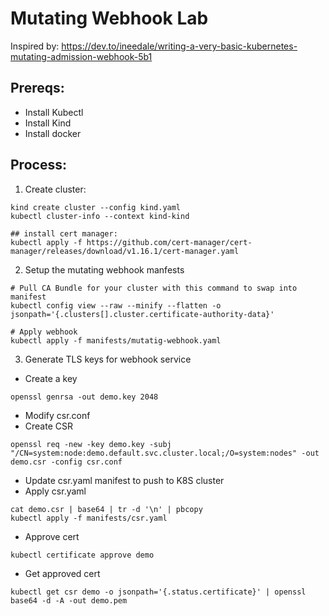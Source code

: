 # Mutating Webhook Lab

Inspired by: https://dev.to/ineedale/writing-a-very-basic-kubernetes-mutating-admission-webhook-5b1

## Prereqs:
- Install Kubectl
- Install Kind
- Install docker

## Process:

1. Create cluster:
```
kind create cluster --config kind.yaml
kubectl cluster-info --context kind-kind

## install cert manager:
kubectl apply -f https://github.com/cert-manager/cert-manager/releases/download/v1.16.1/cert-manager.yaml
```

2. Setup the mutating webhook manfests
```
# Pull CA Bundle for your cluster with this command to swap into manifest
kubectl config view --raw --minify --flatten -o jsonpath='{.clusters[].cluster.certificate-authority-data}'

# Apply webhook
kubectl apply -f manifests/mutatig-webhook.yaml

```

3. Generate TLS keys for webhook service
- Create a key

```
openssl genrsa -out demo.key 2048
```
- Modify csr.conf
- Create CSR

```
openssl req -new -key demo.key -subj "/CN=system:node:demo.default.svc.cluster.local;/O=system:nodes" -out demo.csr -config csr.conf
```
- Update csr.yaml manifest to push to K8S cluster
- Apply csr.yaml
```
cat demo.csr | base64 | tr -d '\n' | pbcopy
kubectl apply -f manifests/csr.yaml
```
- Approve cert
```
kubectl certificate approve demo
```

- Get approved cert
```
kubectl get csr demo -o jsonpath='{.status.certificate}' | openssl base64 -d -A -out demo.pem
```